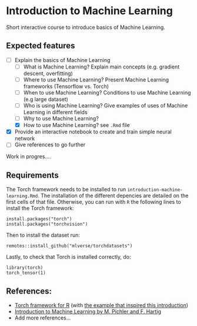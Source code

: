 # Introduction to Machine Learning

Short interactive course to introduce basics of Machine Learning.

## Expected features
- [ ] Explain the basics of Machine Learning 
    - [ ] What is Machine Learning? Explain main concepts (e.g. gradient descent, overfitting)
    - [ ] Where to use Machine Learning? Present Machine Learning frameworks (Tensorflow vs. Torch)
    - [ ] When to use Machine Learning? Conditions to use Machine Learning (e.g large dataset)
    - [ ] Who is using Machine Learning? Give examples of uses of Machine Learning in different fields
    - [ ] Why to use Machine Learning? 
    - [x] How to use Machine Learning? see `.Rmd` file
- [x] Provide an interactive notebook to create and train simple neural network
- [ ] Give references to go further

Work in progres....

## Requirements 

The Torch framework needs to be installed to run `introduction-machine-learning.Rmd`. The installation of the different depencies are detailed on the first cells of that file. Otherwise, you can run with `R` the following lines to install the Torch framework:

```
install.packages("torch")
install.packages("torchvision")
``` 

Then to install the dataset run:

```
remotes::install_github("mlverse/torchdatasets")
```

Lastly, to check that Torch is installed correctly, do:

```
library(torch)
torch_tensor(1)
```

## References: 
- [Torch framework for R](https://torch.mlverse.org/)  (with [the example that inspired this introduction](https://torch.mlverse.org/start/guess_the_correlation/))
- [Introduction to Machine Learning by M. Pichler and F. Hartig](https://theoreticalecology.github.io/machinelearning/introduction.html)
- Add more references...

